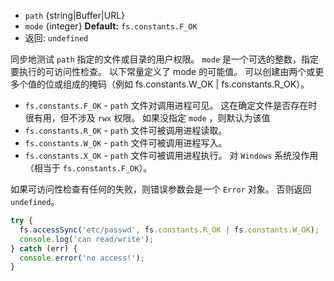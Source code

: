<!-- YAML
added: v0.11.15
changes:
  - version: v7.6.0
    pr-url: https://github.com/nodejs/node/pull/10739
    description: The `path` parameter can be a WHATWG `URL` object using `file:`
                 protocol. Support is currently still *experimental*.
-->

* `path` {string|Buffer|URL}
* `mode` {integer} **Default:** `fs.constants.F_OK`
* 返回: `undefined`

同步地测试 `path` 指定的文件或目录的用户权限。 `mode` 是一个可选的整数，指定要执行的可访问性检查。 以下常量定义了 mode 的可能值。 可以创建由两个或更多个值的位或组成的掩码（例如 fs.constants.W_OK | fs.constants.R_OK）。

* `fs.constants.F_OK` - `path` 文件对调用进程可见。 这在确定文件是否存在时很有用，但不涉及 `rwx` 权限。 如果没指定 `mode` ，则默认为该值
* `fs.constants.R_OK` - `path` 文件可被调用进程读取。
* `fs.constants.W_OK` - `path` 文件可被调用进程写入。
* `fs.constants.X_OK` - `path` 文件可被调用进程执行。 对 `Windows` 系统没作用（相当于 `fs.constants.F_OK`）。

如果可访问性检查有任何的失败，则错误参数会是一个 `Error` 对象。 否则返回 `undefined`。

```js
try {
  fs.accessSync('etc/passwd', fs.constants.R_OK | fs.constants.W_OK);
  console.log('can read/write');
} catch (err) {
  console.error('no access!');
}
```
